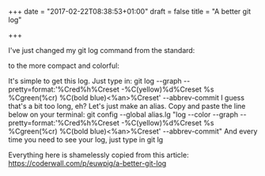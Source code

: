 +++
date = "2017-02-22T08:38:53+01:00"
draft = false
title = "A better git log"

+++

I've just changed my git log command from the standard:

to the more compact and colorful:


It's simple to get this log. Just type in:
git log --graph --pretty=format:'%Cred%h%Creset -%C(yellow)%d%Creset %s %Cgreen(%cr) %C(bold blue)<%an>%Creset' --abbrev-commit
I guess that's a bit too long, eh? Let's just make an alias. Copy and paste the line below on your terminal:
git config --global alias.lg "log --color --graph --pretty=format:'%Cred%h%Creset -%C(yellow)%d%Creset %s %Cgreen(%cr) %C(bold blue)<%an>%Creset' --abbrev-commit"
And every time you need to see your log, just type in
git lg

Everything here is shamelessly copied from this article: https://coderwall.com/p/euwpig/a-better-git-log
